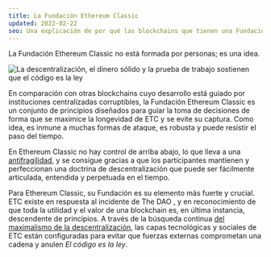```yaml
---
title: La Fundación Ethereum Classic
updated: 2022-02-22
seo: Una explicación de por qué las blockchains que tienen una Fundación basada en ideas y principios son mucho más poderosas que las que están hechas de personas.
---
```


La Fundación Ethereum Classic no está formada por personas; es una idea.

![La descentralización, el dinero sólido y la prueba de trabajo sostienen que el código es la ley](../../../src/images/foundation.png)

En comparación con otras blockchains cuyo desarrollo está guiado por instituciones centralizadas corruptibles, la Fundación Ethereum Classic es un conjunto de principios diseñados para guiar la toma de decisiones de forma que se maximice la longevidad de ETC y se evite su captura. Como idea, es inmune a muchas formas de ataque, es robusta y puede resistir el paso del tiempo.

En Ethereum Classic no hay control de arriba abajo, lo que lleva a una [antifragilidad](https://en.wikipedia.org/wiki/Antifragility), y se consigue gracias a que los participantes mantienen y perfeccionan una doctrina de descentralización que puede ser fácilmente articulada, entendida y perpetuada en el tiempo.

Para Ethereum Classic, su Fundación es su elemento más fuerte y crucial. ETC existe en respuesta al incidente de The DAO [](/why-classic/genesis), y en reconocimiento de que toda la utilidad y el valor de una blockchain es, en última instancia, descendente de principios. A través de la búsqueda continua [del maximalismo de la descentralización](/why-classic/decentralism), las capas tecnológicas y sociales de ETC están configuradas para evitar que fuerzas externas comprometan una cadena y anulen _El código es la ley_.
